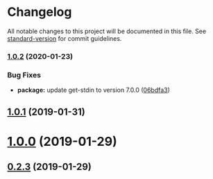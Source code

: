 # Changelog

All notable changes to this project will be documented in this file. See [standard-version](https://github.com/conventional-changelog/standard-version) for commit guidelines.

### [1.0.2](https://github.com/node-geojson/geojson-flatten/compare/v1.0.1...v1.0.2) (2020-01-23)


### Bug Fixes

* **package:** update get-stdin to version 7.0.0 ([06bdfa3](https://github.com/node-geojson/geojson-flatten/commit/06bdfa3))



<a name="1.0.1"></a>
## [1.0.1](https://github.com/node-geojson/geojson-flatten/compare/v1.0.0...v1.0.1) (2019-01-31)



<a name="1.0.0"></a>
# [1.0.0](https://github.com/node-geojson/geojson-flatten/compare/v0.2.3...v1.0.0) (2019-01-29)



<a name="0.2.3"></a>
## [0.2.3](https://github.com/node-geojson/geojson-flatten/compare/v0.2.2...v0.2.3) (2019-01-29)
